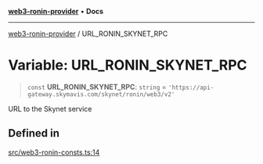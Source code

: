 [**web3-ronin-provider**](../README.md) • **Docs**

***

[web3-ronin-provider](../globals.md) / URL\_RONIN\_SKYNET\_RPC

# Variable: URL\_RONIN\_SKYNET\_RPC

> `const` **URL\_RONIN\_SKYNET\_RPC**: `string` = `'https://api-gateway.skymavis.com/skynet/ronin/web3/v2'`

URL to the Skynet service

## Defined in

[src/web3-ronin-consts.ts:14](https://github.com/chuacw/web3-ronin-provider/blob/ce08d460e2589edd5c5b854bf0bd2f7be4e0431f/src/web3-ronin-consts.ts#L14)
